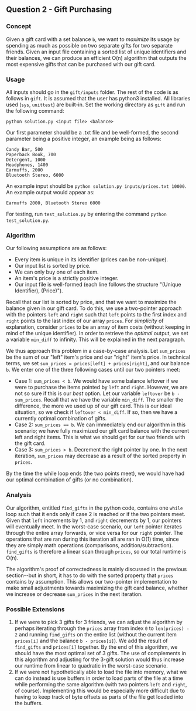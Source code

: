 ## Question 2 - Gift Purchasing

### Concept

Given a gift card with a set balance `b`, we want to _*maximize*_ its usage by spending as much as possible on two separate gifts for two separate friends. Given an input file containing a sorted list of unique identifiers and their balances, we can produce an efficient O(n) algorithm that outputs the most expensive gifts that can be purchased with our gift card.

### Usage

All inputs should go in the `gift/inputs` folder. The rest of the code is as follows in `gift`. It is assumed that the user has python3 installed. All libraries used (`sys`, `unittest`) are built-in. Set the working directory as `gift` and run the following command:

```
python solution.py <input file> <balance>
```

Our first parameter should be a .txt file and be well-formed, the second parameter being a positive integer, an example being as follows:

```
Candy Bar, 500
Paperback Book, 700
Detergent, 1000
Headphones, 1400
Earmuffs, 2000
Bluetooth Stereo, 6000
```

An example input should be `python solution.py inputs/prices.txt 10000`. An example output would appear as:

```
Earmuffs 2000, Bluetooth Stereo 6000
```

For testing, run `test_solution.py` by entering the command `python test_solution.py`. 

### Algorithm

Our following assumptions are as follows:

- Every item is unique in its identifier (prices can be non-unique).
- Our input list is sorted by price.
- We can only buy one of each item.
- An item's price is a strictly positive integer.
- Our input file is well-formed (each line follows the structure "(Unique Identifier), (Price)").

Recall that our list is sorted by price, and that we want to maximize the balance given in our gift card. To do this, we use a two-pointer approach with the pointers `left` and `right` such that `left` points to the first index and `right` points to the last index of our array `prices`. For *simplicity* of explanation, consider `prices` to be an array of item costs (without keeping in mind of the unique identifier). In order to retrieve the _*optimal*_ output, we set a variable `min_diff` to infinity. This will be explained in the next paragraph.

We thus approach this problem in a case-by-case analysis. Let `sum_prices` be the sum of our "left" item's price and our "right" item's price. In technical terms, we set `sum_prices = prices[left] + prices[right]`, and our balance `b`. We enter one of the three following cases until our two pointers meet:

- Case 1: `sum_prices < b`. We would have some balance leftover if we were to purchase the items pointed by `left` and `right`. However, we are not so sure if this is our _*best*_ option. Let our variable `leftover` be `b - sum_prices`. Recall that we have the variable `min_diff`. The smaller the difference, the more we used up of our gift card. This is our ideal situation, so we check if `leftover < min_diff`. If so, then we have a currently optimal combination of gifts.
- Case 2: `sum_prices == b`. We can immediately end our algorithm in this scenario; we have fully maximized our gift card balance with the current left and right items. This is what we should get for our two friends with the gift card.
- Case 3: `sum_prices > b`. Decrement the right pointer by one. In the next iteration, `sum_prices` may decrease as a result of the sorted property in `prices`.

By the time the while loop ends (the two points meet), we would have had our optimal combination of gifts (or no combination).

### Analysis

Our algorithm, entitled `find_gifts` in the python code, contains one `while` loop such that it ends only if case 2 is reached or if the two pointers meet. Given that `left` increments by 1, and `right` decrements by 1, our pointers will eventually meet. In the worst-case scenario, our `left` pointer iterates through the entire array forwards, or vice versa for our `right` pointer. The operations that are ran during this iteration all are ran in O(1) time, since they are simply math operations (comparisons, addition/subtraction). `find_gifts` is therefore a linear scan through `prices`, so our total runtime is O(n).

The algorithm's proof of correctedness is mainly discussed in the previous section--but in short, it has to do with the sorted property that `prices` contains by assumption. This allows our two-pointer implementation to make small adjustments towards maximizing the gift card balance, whether we increase or decrease `sum_prices` in the next iteration. 

### Possible Extensions

1. If we were to pick 3 gifts for 3 friends, we can adjust the algorithm by perhaps iterating through the `prices` array from index `0` to `len(prices) - 2` and running `find_gifts` on the entire list (without the current item `prices[i]` and the balance `b - prices[i]`). We add the result of `find_gifts` and `prices[i]` together. By the end of this algorithm, we should have the most optimal set of 3 gifts. The use of complements in this algorithm and adjusting for the 3-gift solution would thus increase our runtime from linear to quadratic in the worst-case scenario.
2. If we were not hypothetically able to load the file into memory, what we can do instead is use buffers in order to load parts of the file at a time while performing the same algorithm (with two pointers `left` and `right`, of course). Implementing this would be especially more difficult due to having to keep track of byte offsets as parts of the file get loaded into the buffers.